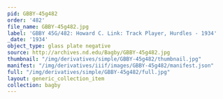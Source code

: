 ```yaml
---
pid: GBBY-45g482
order: '482'
file_name: GBBY-45g482.jpg
label: 'GBBY 45G/482: Howard C. Link: Track Player, Hurdles - 1934'
_date: '1934'
object_type: glass plate negative
source: http://archives.nd.edu/Bagby/GBBY-45g482.jpg
thumbnail: "/img/derivatives/simple/GBBY-45g482/thumbnail.jpg"
manifest: "/img/derivatives/iiif/images/GBBY-45g482/manifest.json"
full: "/img/derivatives/simple/GBBY-45g482/full.jpg"
layout: generic_collection_item
collection: bagby
---
```

